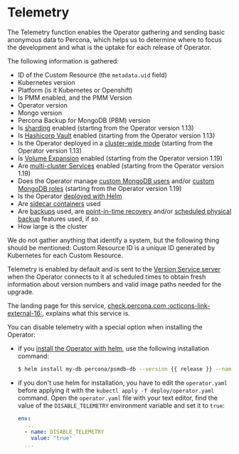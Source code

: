 # Telemetry

The Telemetry function enables the Operator gathering and sending basic anonymous data to Percona, which helps us to determine where to focus the development and what is the uptake for each release of Operator.

The following information is gathered:

* ID of the Custom Resource (the `metadata.uid` field)
* Kubernetes version
* Platform (is it Kubernetes or Openshift)
* Is PMM enabled, and the PMM Version
* Operator version
* Mongo version
* Percona Backup for MongoDB (PBM) version
* Is [sharding](sharding.md) enabled (starting from the Operator version 1.13)
* Is [Hashicorp Vault](encryption.md#using-hashicorp-vault-storage-for-encryption-keys) enabled (starting from the Operator version 1.13)
* Is the Operator deployed in a [cluster-wide mode](cluster-wide.md) (starting from the Operator version 1.13)
* Is [Volume Expansion](scaling.md#automated-scaling-with-volume-expansion-capability) enabled (starting from the Operator version 1.19)
* Are [multi-cluster Services](replication.md) enabled (starting from the Operator version 1.19)
* Does the Operator manage [custom MongoDB users](users.md#create-users-in-the-custom-resource) and/or [custom MongoDB roles](users.md#custom-mongodb-roles) (starting from the Operator version 1.19)
* Is the Operator [deployed with Helm](helm.md)
* Are [sidecar containers](sidecar.md) used
* Are [backups](backups.md) used, are [point-in-time recovery](backups-pitr.md) and/or [scheduled physical backup](backups-scheduled.md) features used, if so
* How large is the cluster

We do not gather anything that identify a system, but the following thing should be mentioned:
Custom Resource ID is a unique ID generated by Kubernetes for each Custom Resource.

Telemetry is enabled by default and is sent to the [Version Service server](update.md#automated-upgrade) when the Operator connects to it at scheduled times to obtain fresh information about version numbers and valid image paths needed for the upgrade.

The landing page for this service, [check.percona.com  :octicons-link-external-16:](https://check.percona.com/), explains what this service is.

You can disable telemetry with a special option when installing the Operator:

* if you [install the Operator with helm](helm.md), use the following installation command:

  ``` {.bash data-prompt="$" }
  $ helm install my-db percona/psmdb-db --version {{ release }} --namespace my-namespace --set disable_telemetry="true"
  ```

* if you don't use helm for installation, you have to edit the `operator.yaml`
  before applying it with the `kubectl apply -f deploy/operator.yaml` command.
  Open the `operator.yaml` file with your text editor, find the value of the
  `DISABLE_TELEMETRY` environment variable and set it to `true`:

  ```yaml
  env:
    ...
    - name: DISABLE_TELEMETRY
      value: "true"
    ...
  ```
